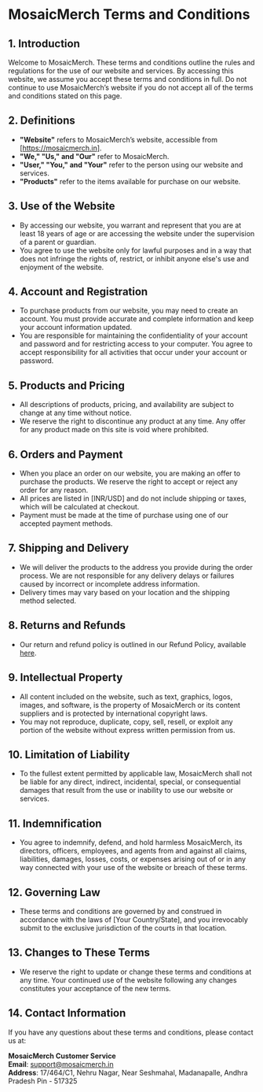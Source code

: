 # MosaicMerch Terms and Conditions

## 1. Introduction

Welcome to MosaicMerch. These terms and conditions outline the rules and regulations for the use of our website and services. By accessing this website, we assume you accept these terms and conditions in full. Do not continue to use MosaicMerch’s website if you do not accept all of the terms and conditions stated on this page.

## 2. Definitions

- **"Website"** refers to MosaicMerch’s website, accessible from [https://mosaicmerch.in].
- **"We," "Us," and "Our"** refer to MosaicMerch.
- **"User," "You," and "Your"** refer to the person using our website and services.
- **"Products"** refer to the items available for purchase on our website.

## 3. Use of the Website

- By accessing our website, you warrant and represent that you are at least 18 years of age or are accessing the website under the supervision of a parent or guardian.
- You agree to use the website only for lawful purposes and in a way that does not infringe the rights of, restrict, or inhibit anyone else's use and enjoyment of the website.

## 4. Account and Registration

- To purchase products from our website, you may need to create an account. You must provide accurate and complete information and keep your account information updated.
- You are responsible for maintaining the confidentiality of your account and password and for restricting access to your computer. You agree to accept responsibility for all activities that occur under your account or password.

## 5. Products and Pricing

- All descriptions of products, pricing, and availability are subject to change at any time without notice.
- We reserve the right to discontinue any product at any time. Any offer for any product made on this site is void where prohibited.

## 6. Orders and Payment

- When you place an order on our website, you are making an offer to purchase the products. We reserve the right to accept or reject any order for any reason.
- All prices are listed in [INR/USD] and do not include shipping or taxes, which will be calculated at checkout.
- Payment must be made at the time of purchase using one of our accepted payment methods.

## 7. Shipping and Delivery

- We will deliver the products to the address you provide during the order process. We are not responsible for any delivery delays or failures caused by incorrect or incomplete address information.
- Delivery times may vary based on your location and the shipping method selected.

## 8. Returns and Refunds

- Our return and refund policy is outlined in our Refund Policy, available [here](./refund.html).

## 9. Intellectual Property

- All content included on the website, such as text, graphics, logos, images, and software, is the property of MosaicMerch or its content suppliers and is protected by international copyright laws.
- You may not reproduce, duplicate, copy, sell, resell, or exploit any portion of the website without express written permission from us.

## 10. Limitation of Liability

- To the fullest extent permitted by applicable law, MosaicMerch shall not be liable for any direct, indirect, incidental, special, or consequential damages that result from the use or inability to use our website or services.

## 11. Indemnification

- You agree to indemnify, defend, and hold harmless MosaicMerch, its directors, officers, employees, and agents from and against all claims, liabilities, damages, losses, costs, or expenses arising out of or in any way connected with your use of the website or breach of these terms.

## 12. Governing Law

- These terms and conditions are governed by and construed in accordance with the laws of [Your Country/State], and you irrevocably submit to the exclusive jurisdiction of the courts in that location.

## 13. Changes to These Terms

- We reserve the right to update or change these terms and conditions at any time. Your continued use of the website following any changes constitutes your acceptance of the new terms.

## 14. Contact Information

If you have any questions about these terms and conditions, please contact us at:

**MosaicMerch Customer Service**  
**Email**: <support@mosaicmerch.in>  
**Address**: 17/464/C1, Nehru Nagar, Near Seshmahal, Madanapalle, Andhra Pradesh Pin - 517325
